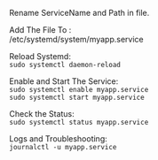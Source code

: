 Rename ServiceName and Path in file.
</br>

Add The File To :
</br>
/etc/systemd/system/myapp.service

Reload Systemd:
</br>
`sudo systemctl daemon-reload`

Enable and Start The Service:
</br>
`sudo systemctl enable myapp.service`
</br>
`sudo systemctl start myapp.service`

Check the Status:
</br>
`sudo systemctl status myapp.service`

Logs and Troubleshooting:
</br>
`journalctl -u myapp.service`


